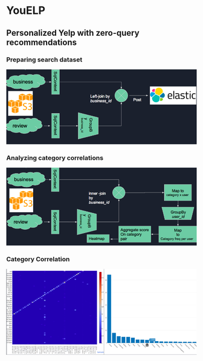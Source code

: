 # YouELP

## Personalized Yelp with zero-query recommendations

### Preparing search dataset

[ingestion-flow]: https://github.com/pariban/YouELP/raw/master/images/ingest.png "Ingestion Flow"

![Ingesting search dataset][ingestion-flow]

### Analyzing category correlations

[analysis-flow]: https://github.com/pariban/YouELP/raw/master/images/analysis.png "Analysis Flow"

![Analyzing dataset][analysis-flow]

### Category Correlation
[category-correlation]: https://github.com/pariban/YouELP/raw/master/images/correlation.png "Category Correlation"

![Category Correlations][category-correlation]
